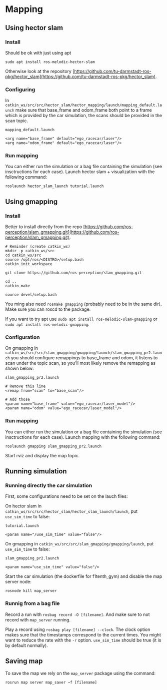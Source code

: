 # Mapping

## Using hector slam

### Install

Should be ok with just using apt

```
sudo apt install ros-melodic-hector-slam
```

Otherwise look at the repository [https://github.com/tu-darmstadt-ros-pkg/hector_slam](https://github.com/tu-darmstadt-ros-pkg/hector_slam).

### Configuring

In `catkin_ws/src/src/hector_slam/hector_mapping/launch/mapping_default.launch` make sure that base_frame and odom_frame both point to a frame which is provided by the car simulation, the scans should be provided in the scan topic. 
```
mapping_default.launch

<arg name="base_frame" default="ego_racecar/laser"/>
<arg name="odom_frame" default="ego_racecar/laser"/>
```

### Run mapping

You can either run the simulation or a bag file containing the simulation (see insctructions for each case). Launch hector slam + visualization with the following command:

```
roslaunch hector_slam_launch tutorial.launch
```

## Using gmapping

### Install

Better to install directly from the repo [https://github.com/ros-perception/slam_gmapping.git](https://github.com/ros-perception/slam_gmapping.git). 

```
# Reminder (create catkin_ws)
mkdir -p catkin_ws/src
cd catkin_ws/src
source /opt/ros/<DISTRO>/setup.bash
catkin_init_workspace

git clone https://github.com/ros-perception/slam_gmapping.git

cd ..
catkin_make

source devel/setup.bash
```

You ming also need `rosmake gmapping` (probably need to be in the same dir). Make sure you can roscd to the package.

If you want to try apt use `sudo apt install ros-melodic-slam-gmapping` or `sudo apt install ros-melodic-gmapping`.

### Configuration

On gmapping in `catkin_ws/src/src/slam_gmapping/gmapping/launch/slam_gmapping_pr2.launch` you should configure remappings to base_frame and odom, it listens to scan under the topic scan, so you'll most likely remove the remapping as shown below:
```
slam_gmapping_pr2.launch

# Remove this line
<remap from="scan" to="base_scan"/>

# Add those
<param name="base_frame" value="ego_racecar/laser_model"/>
<param name="odom" value="ego_racecar/laser_model"/>

```

### Run mapping

You can either run the simulation or a bag file containing the simulation (see insctructions for each case). Launch mapping with the following command:

```
roslaunch gmapping slam_gmapping_pr2.launch
```

Start rviz and display the map topic.

## Running simulation

### Running directly the car simulation

First, some configurations need to be set on the lauch files:

On hector slam in `catkin_ws/src/src/hector_slam/hector_slam_launch/launch`, put `use_sim_time` to false:
```
tutorial.launch

<param name="/use_sim_time" value="false"/>
```

On gmapping in `catkin_ws/src/src/slam_gmapping/gmapping/launch`, put `use_sim_time` to false:
```
slam_gmapping_pr2.launch

<param name="use_sim_time" value="false"/>
```

Start the car simulation (the dockerfile for f1tenth_gym) and disable the map server node:

```
rosnode kill map_server
```

### Runnig from a bag file

Record a run with `rosbag record -O [filename]`. And make sure to not record with `map_server` running. 

Play a record using `rosbag play [filename] --clock`. The clock option makes sure that the timestamps correspond to the current times. You might want to reduce the rate with the `-r` option. `use_sim_time` should be true (it is by default normally).

## Saving map

To save the map we rely on the `map_server` package using the command:

```
rosrun map server map_saver −f [filename]
```
